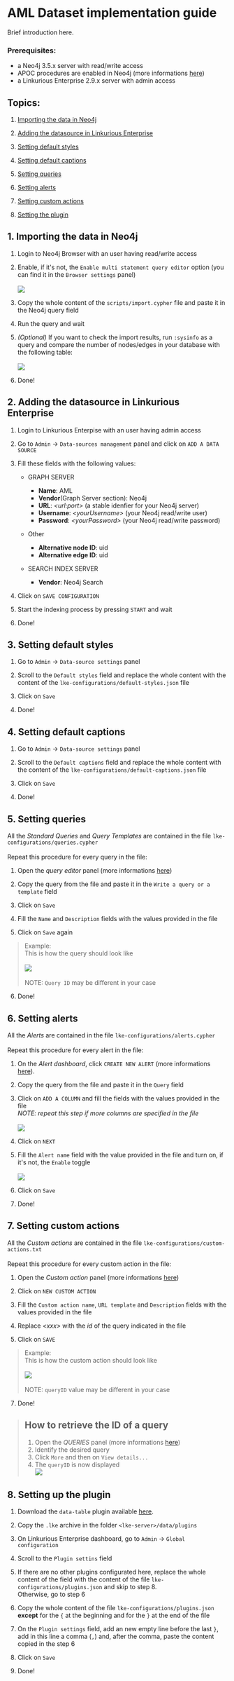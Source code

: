 # AML Dataset implementation guide
Brief introduction here.

### Prerequisites:
- a  Neo4j 3.5.x server with read/write access
- APOC procedures are enabled in Neo4j (more informations [here](https://neo4j.com/docs/labs/apoc/current/introduction/#installation))
- a  Linkurious Enterprise 2.9.x server with admin access

## Topics:

1. [Importing the data in Neo4j](#1-importing-the-data-in-neo4j)

2. [Adding the datasource in Linkurious Enterprise](#2-adding-the-datasource-in-linkurious-enterprise)

3. [Setting default styles](#3-setting-default-styles)

4. [Setting default captions](#4-setting-default-captions)

5. [Setting queries](#5-setting-queries)

6. [Setting alerts](#6-setting-alerts)

7. [Setting custom actions](#7-setting-custom-actions)

8. [Setting the plugin](#8-setting-the-plugin)

## 1. Importing the data in Neo4j

1. Login to Neo4j Browser with an user having read/write access

2. Enable, if it's not, the `Enable multi statement query editor` option (you can find it in the `Browser settings` panel) \
\
![](assets/img/IMG_01.png)

3. Copy the whole content of the `scripts/import.cypher` file and paste it in the Neo4j query field

4. Run the query and wait

5. *(Optional)* If you want to check the import results, run `:sysinfo` as a query and compare the number of nodes/edges in your database with the following table:\
\
![](assets/img/IMG_02.png)

6. Done!



## 2. Adding the datasource in Linkurious Enterprise

1. Login to Linkurious Enterpise with an user having admin access

2. Go to `Admin` -> `Data-sources management` panel and click on `ADD A DATA SOURCE`

3. Fill these fields with the following values:
    - GRAPH SERVER
        - **Name**: AML
        - **Vendor**(Graph Server section): Neo4j
        - **URL**: *\<url:port>* (a stable idenfier for your Neo4j server)
        - **Username**: *\<yourUsername\>* (your Neo4j read/write user)
        - **Password**: *\<yourPassword\>* (your Neo4j read/write password)

    - Other
        - **Alternative node ID**: uid
        - **Alternative edge ID**: uid

    - SEARCH INDEX SERVER
        - **Vendor**: Neo4j Search

4. Click on `SAVE CONFIGURATION`

5. Start the indexing process by pressing `START` and wait

6. Done!

## 3. Setting default styles

1. Go to `Admin` -> `Data-source settings` panel

2. Scroll to the `Default styles` field and replace the whole content with the content of the `lke-configurations/default-styles.json` file

3. Click on `Save`

4. Done!


## 4. Setting default captions

1. Go to `Admin` -> `Data-source settings` panel

2. Scroll to the `Default captions` field and replace the whole content with the content of the `lke-configurations/default-captions.json` file

3. Click on `Save`

4. Done!

## 5. Setting queries

All the *Standard Queries* and *Query Templates* are contained in the file `lke-configurations/queries.cypher` \
\
Repeat this procedure for every query in the file:

1. Open the *query editor* panel (more informations [here](https://doc.linkurio.us/user-manual/latest/query-templates/#managing-queries-and-templates))

2. Copy the query from the file and paste it in the `Write a query or a template` field

3. Click on `Save`

4. Fill the `Name` and `Description` fields with the values provided in the file

5. Click on `Save` again

> Example:\
> This is how the query should look like \
> \
> ![](assets/img/IMG_03.png)\
> \
> NOTE: `Query ID` may be different in your case

6. Done!

## 6. Setting alerts

All the *Alerts* are contained in the file `lke-configurations/alerts.cypher`\
\
Repeat this procedure for every alert in the file:

1. On the *Alert dashboard*, click `CREATE NEW ALERT` (more informations [here](https://doc.linkurio.us/user-manual/latest/alert-dashboard/)).

2. Copy the query from the file and paste it in the `Query` field

4. Click on `ADD A COLUMN` and fill the fields with the values provided in the file \
*NOTE: repeat this step if more columns are specified in the file* \
\
![](assets/img/IMG_04.png)

3. Click on `NEXT`

5. Fill the `Alert name` field with the value provided in the file and turn on, if it's not, the `Enable` toggle \
\
![](assets/img/IMG_05.png)

6. Click on `Save`

7. Done!


## 7. Setting custom actions

All the *Custom actions* are contained in the file `lke-configurations/custom-actions.txt`\
\
Repeat this procedure for every custom action in the file:

1. Open the *Custom action* panel (more informations [here](https://doc.linkurio.us/user-manual/2.9.1/custom-actions/#managing-custom-actions))

2. Click on `NEW CUSTOM ACTION`

3. Fill the `Custom action name`, `URL template` and `Description` fields with the values provided in the file

4. Replace *\<xxx\>* with the *id* of the query indicated in the file

5. Click on `SAVE`

> Example:\
> This is how the custom action should look like \
> \
> ![](assets/img/IMG_06.png)\
> \
> NOTE: `queryID` value may be different in your case

7. Done!

> ## How to retrieve the ID of a query ##
> 1. Open the *QUERIES* panel (more informations [here](https://doc.linkurio.us/user-manual/latest/query-templates/#managing-queries-and-templates))
> 2. Identify the desired query
> 3. Click `More` and then on `View details...`
> 4. The `queryID` is now displayed \
> ![](assets/img/IMG_07.png)

## 8. Setting up the plugin

1. Download the `data-table` plugin available [here](https://github.com/Linkurious/lke-plugin-data-table).

2. Copy the `.lke` archive in the folder `<lke-server>/data/plugins`

3. On Linkurious Enterprise dashboard, go to `Admin` -> `Global configuration`

4. Scroll to the `Plugin settins` field

5. If there are no other plugins configurated here, replace the whole content of the field with the content of the file `lke-configurations/plugins.json` and skip to step 8. \
Otherwise, go to step 6

6. Copy the whole content of the file `lke-configurations/plugins.json` **except** for the `{` at the beginning and for the `}` at the end of the file

7. On the `Plugin settings` field, add an new empty line before the last `}`, add in this line a comma (`,`) and, after the comma, paste the content copied in the step 6

8. Click on `Save`

9. Done!
